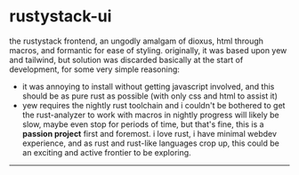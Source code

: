 # rustystack-ui
the rustystack frontend, an ungodly amalgam of dioxus, html through macros, and formantic for ease of styling.
originally, it was based upon yew and tailwind, but solution was discarded basically at the start of development, for some very simple reasoning:
- it was annoying to install without getting javascript involved, and this should be as pure rust as possible (with only css and html to assist it)
- yew requires the nightly rust toolchain and i couldn't be bothered to get the rust-analyzer to work with macros in nightly
progress will likely be slow, maybe even stop for periods of time, but that's fine, this is a **passion project** first and foremost.
i love rust, i have minimal webdev experience, and as rust and rust-like languages crop up, this could be an exciting and active frontier to be exploring.
***
